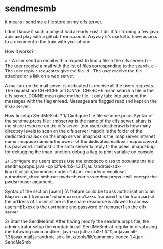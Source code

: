 # sendmesmb
it means : send me a file store on my cifs server.

I don't know if such a project had already exist. I did it for training a few java apis and play with a github free account.
Anyway it's usefull to have access to a document in the train with your phone. 

How it works?

a - A user send an email with a request to find a file in the cifs server.
b - The user receive a mail with the list of files corresponding to the search.
c - The user reply a request to give the file.
d - The user receive the file attached or a link on a web server.

A mailbox on the mail server is dedicated to receive all the users requests.
The request are CHERCHE or DONNE.
CHERCHE mean search a file in the cifs server.
DONNE mean give me the file.
It only take into account the messages with the flag unread. Messages are flagged read and kept on the imap server.

How to setup SendMeSmb ?
1/ Configure the file sendme.props
Syntax of the sendme.props file :
smbserver is the name of the cifs server.
share is the share resource on the cifs server (not used)
depthcrawl is how many directory levels to scan on the cifs server
imapdir is the folder of the dedicated mailbox on the imap server.
imaphost is the imap server internet name.
imapusername is the owner of the dedicated mailbox.
imappassword his password.
mailhost is the smtp server to reply to the users.
imapdebug for debugging the imap function.
debug a flag to print variable on console

2/ Configure the users access
Use the encodeco class to populate the file sendme.props. 
java -cp jcifs-krb5-1.3.17.jar:./android-sdk-linux/tools/lib/commons-codec-1.4.jar:. encodeco emailuser authorized_share smbuser pwdsmbuser >>sendme.props
it will encrypt the pwdsmbuser argument.


Syntax of the section [users] (A feature could be to ask authorisation to an ldap server.)
fromuser1=share:usersmb1:xxxx
fromuser1 is the from part of the address of a user.
share is the share ressource is allowed to access.
usersmb1:xxxx is the username and password of fromuser1 on the cifs server.


3/ Start the SendMeSmb 
After having modify the sendme.props file, the administrator setup the crontab to call SendMeSmb at regular interval using the following commandline :
java -cp jcifs-krb5-1.3.17.jar:javamail-1.3/javax.mail.jar:android-sdk-linux/tools/lib/commons-codec-1.4.jar:. SendMeSmb



